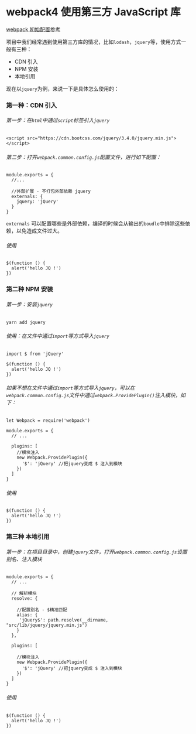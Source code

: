 # webpack4 使用第三方 JavaScript 库

[webpack 初始配置参考](https://github.com/aimeefe/webpack4-demo/tree/master/demo06)


项目中我们经常遇到使用第三方库的情况，比如`lodash`，`jquery`等，使用方式一般有三种：

- CDN 引入
- NPM 安装
- 本地引用

现在以`jquery`为例，来说一下是具体怎么使用的：

### 第一种：CDN 引入

###### 第一步：在`html`中通过`script`标签引入`jquery`

```
<script src="https://cdn.bootcss.com/jquery/3.4.0/jquery.min.js"></script>
```

###### 第二步：打开`webpack.common.config.js`配置文件，进行如下配置：

```
module.exports = {
  //...
  
  //外部扩展 - 不打包外部依赖 jquery
  externals: {
    jquery: 'jQuery'
  }
}
```

`externals` 可以配置哪些是外部依赖，编译的时候会从输出的`boudle`中排除这些依赖，以免造成文件过大。

###### 使用

```
$(function () { 
  alert('hello JQ !')
})
```

### 第二种 NPM 安装

###### 第一步：安装`jquery`

```
yarn add jquery
```

###### 使用：在文件中通过`import`等方式导入`jquery`

```
import $ from 'jQuery'

$(function () {
  alert('hello JQ !')
})
```

###### 如果不想在文件中通过`import`等方式导入`jquery`，可以在`webpack.common.config.js`文件中通过`webpack.ProvidePlugin()`注入模块，如下：

```
let Webpack = require('webpack')

module.exports = {
  // ...
  
  plugins: [
    //模块注入
    new Webpack.ProvidePlugin({
      '$': 'jQuery' //把jquery变成 $ 注入到模块
    })
  ]
}
```

###### 使用

```
$(function () {
  alert('hello JQ !')
})
```

### 第三种 本地引用

###### 第一步：在项目目录中，创建`jquery`文件，打开`webpack.common.config.js`设置别名、注入模块

```
module.exports = {
  // ...
  
  // 解析模块
  resolve: {
  
    //配置别名 - $精准匹配
    alias: {
     'jQuery$': path.resolve(__dirname, "src/lib/jquery/jquery.min.js")
    }
  },
  
  plugins: [
  
    //模块注入
    new Webpack.ProvidePlugin({
      '$': 'jQuery' //把jquery变成 $ 注入到模块
    })
  ]
}
```

###### 使用

```
$(function () {
  alert('hello JQ !')
})
```


 





